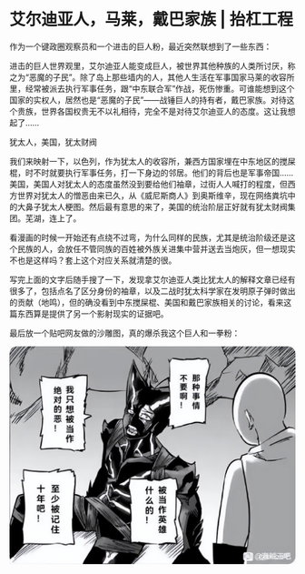 # 艾尔迪亚人，马莱，戴巴家族 | 抬杠工程

作为一个键政圈观察员和一个进击的巨人粉，最近突然联想到了一些东西：

进击的巨人世界观里，艾尔迪亚人能变成巨人，被世界其他种族的人类所讨厌，称之为“恶魔的子民”。除了岛上那些墙内的人，其他人生活在军事国家马莱的收容所里，经常被派去执行军事任务，跟“中东联合军”作战，死伤惨重。可谁能想到这个国家的实权人，居然也是“恶魔的子民”——战锤巨人的持有者，戴巴家族。对待这个贵族，世界各国权贵无不以礼相待，完全不是对待艾尔迪亚人的态度。这让我想起了……

犹太人，美国，犹太财阀

我们来映射一下，以色列，作为犹太人的收容所，兼西方国家埋在中东地区的搅屎棍，时不时就要执行军事任务，打一下身边的邻居。他们的背后也是军事帝国……美国，美国人对犹太人的态度虽然没到要给他们袖章，过街人人喊打的程度，但西方世界对犹太人的憎恶由来已久，从《威尼斯商人》到奥斯维辛，现在网络粪坑中的大鼻子犹太人梗图。然后最有意思的来了，美国的统治阶层正好就有犹太财阀集团。芜湖，连上了。

看漫画的时候一开始还有点绕不过弯，为什么同样的民族，尤其是统治阶级还是这个民族的人，会放任不管同族的百姓被外族关进集中营并送去当炮灰，但一想现实不也是这样吗？套上这个对应关系就清楚的很。

写完上面的文字后随手搜了一下，发现拿艾尔迪亚人类比犹太人的解释文章已经有很多了，包括点名了区分身份的袖章，以及二战时犹太科学家在发明原子弹时做出的贡献（地鸣），但的确没看到中东搅屎棍、美国和戴巴家族相关的讨论，看来这篇东西算是提供了另一个影射现实的证据吧。

最后放一个贴吧网友做的沙雕图，真的爆杀我这个巨人和一拳粉：

![不要啊](../img/07_one_punch.jpg)
